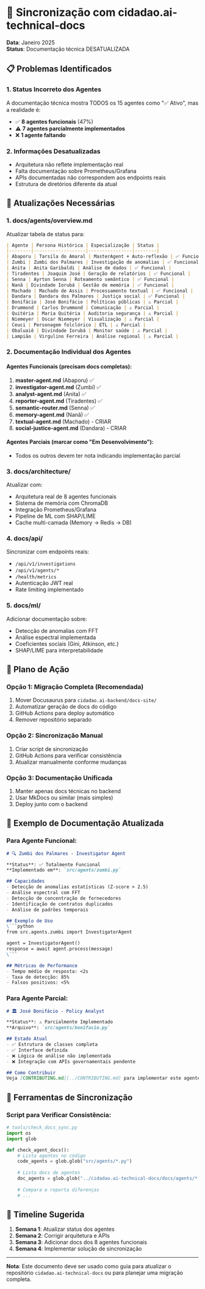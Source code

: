 # 🔄 Sincronização com cidadao.ai-technical-docs

**Data**: Janeiro 2025  
**Status**: Documentação técnica DESATUALIZADA

## 📋 Problemas Identificados

### 1. **Status Incorreto dos Agentes**
A documentação técnica mostra TODOS os 15 agentes como "✅ Ativo", mas a realidade é:
- ✅ **8 agentes funcionais** (47%)
- ⚠️ **7 agentes parcialmente implementados**
- ❌ **1 agente faltando**

### 2. **Informações Desatualizadas**
- Arquitetura não reflete implementação real
- Falta documentação sobre Prometheus/Grafana
- APIs documentadas não correspondem aos endpoints reais
- Estrutura de diretórios diferente da atual

## 🎯 Atualizações Necessárias

### 1. **docs/agents/overview.md**
Atualizar tabela de status para:

```markdown
| Agente | Persona Histórica | Especialização | Status |
|--------|-------------------|----------------|--------|
| Abaporu | Tarsila do Amaral | MasterAgent + Auto-reflexão | ✅ Funcional |
| Zumbi | Zumbi dos Palmares | Investigação de anomalias | ✅ Funcional |
| Anita | Anita Garibaldi | Análise de dados | ✅ Funcional |
| Tiradentes | Joaquim José | Geração de relatórios | ✅ Funcional |
| Senna | Ayrton Senna | Roteamento semântico | ✅ Funcional |
| Nanã | Divindade Iorubá | Gestão de memória | ✅ Funcional |
| Machado | Machado de Assis | Processamento textual | ✅ Funcional |
| Dandara | Dandara dos Palmares | Justiça social | ✅ Funcional |
| Bonifácio | José Bonifácio | Políticas públicas | ⚠️ Parcial |
| Drummond | Carlos Drummond | Comunicação | ⚠️ Parcial |
| Quitéria | Maria Quitéria | Auditoria segurança | ⚠️ Parcial |
| Niemeyer | Oscar Niemeyer | Visualização | ⚠️ Parcial |
| Ceuci | Personagem folclórico | ETL | ⚠️ Parcial |
| Obaluaiê | Divindade Iorubá | Monitor saúde | ⚠️ Parcial |
| Lampião | Virgulino Ferreira | Análise regional | ⚠️ Parcial |
```

### 2. **Documentação Individual dos Agentes**

#### Agentes Funcionais (precisam docs completas):
1. **master-agent.md** (Abaporu) ✅
2. **investigator-agent.md** (Zumbi) ✅
3. **analyst-agent.md** (Anita) ✅
4. **reporter-agent.md** (Tiradentes) ✅
5. **semantic-router.md** (Senna) ✅
6. **memory-agent.md** (Nanã) ✅
7. **textual-agent.md** (Machado) - CRIAR
8. **social-justice-agent.md** (Dandara) - CRIAR

#### Agentes Parciais (marcar como "Em Desenvolvimento"):
- Todos os outros devem ter nota indicando implementação parcial

### 3. **docs/architecture/**
Atualizar com:
- Arquitetura real de 8 agentes funcionais
- Sistema de memória com ChromaDB
- Integração Prometheus/Grafana
- Pipeline de ML com SHAP/LIME
- Cache multi-camada (Memory → Redis → DB)

### 4. **docs/api/**
Sincronizar com endpoints reais:
- `/api/v1/investigations`
- `/api/v1/agents/*`
- `/health/metrics`
- Autenticação JWT real
- Rate limiting implementado

### 5. **docs/ml/**
Adicionar documentação sobre:
- Detecção de anomalias com FFT
- Análise espectral implementada
- Coeficientes sociais (Gini, Atkinson, etc.)
- SHAP/LIME para interpretabilidade

## 🚀 Plano de Ação

### Opção 1: Migração Completa (Recomendada)
1. Mover Docusaurus para `cidadao.ai-backend/docs-site/`
2. Automatizar geração de docs do código
3. GitHub Actions para deploy automático
4. Remover repositório separado

### Opção 2: Sincronização Manual
1. Criar script de sincronização
2. GitHub Actions para verificar consistência
3. Atualizar manualmente conforme mudanças

### Opção 3: Documentação Unificada
1. Manter apenas docs técnicas no backend
2. Usar MkDocs ou similar (mais simples)
3. Deploy junto com o backend

## 📝 Exemplo de Documentação Atualizada

### Para Agente Funcional:
```markdown
# 🔍 Zumbi dos Palmares - Investigator Agent

**Status**: ✅ Totalmente Funcional  
**Implementado em**: `src/agents/zumbi.py`

## Capacidades
- Detecção de anomalias estatísticas (Z-score > 2.5)
- Análise espectral com FFT
- Detecção de concentração de fornecedores
- Identificação de contratos duplicados
- Análise de padrões temporais

## Exemplo de Uso
\```python
from src.agents.zumbi import InvestigatorAgent

agent = InvestigatorAgent()
response = await agent.process(message)
\```

## Métricas de Performance
- Tempo médio de resposta: <2s
- Taxa de detecção: 85%
- Falsos positivos: <5%
```

### Para Agente Parcial:
```markdown
# 🏛️ José Bonifácio - Policy Analyst

**Status**: ⚠️ Parcialmente Implementado  
**Arquivo**: `src/agents/bonifacio.py`

## Estado Atual
- ✅ Estrutura de classes completa
- ✅ Interface definida
- ❌ Lógica de análise não implementada
- ❌ Integração com APIs governamentais pendente

## Como Contribuir
Veja [CONTRIBUTING.md](../CONTRIBUTING.md) para implementar este agente.
```

## 🔧 Ferramentas de Sincronização

### Script para Verificar Consistência:
```python
# tools/check_docs_sync.py
import os
import glob

def check_agent_docs():
    # Lista agentes no código
    code_agents = glob.glob("src/agents/*.py")
    
    # Lista docs de agentes
    doc_agents = glob.glob("../cidadao.ai-technical-docs/docs/agents/*.md")
    
    # Compara e reporta diferenças
    # ...
```

## 📅 Timeline Sugerida

1. **Semana 1**: Atualizar status dos agentes
2. **Semana 2**: Corrigir arquitetura e APIs
3. **Semana 3**: Adicionar docs dos 8 agentes funcionais
4. **Semana 4**: Implementar solução de sincronização

---

**Nota**: Este documento deve ser usado como guia para atualizar o repositório `cidadao.ai-technical-docs` ou para planejar uma migração completa.